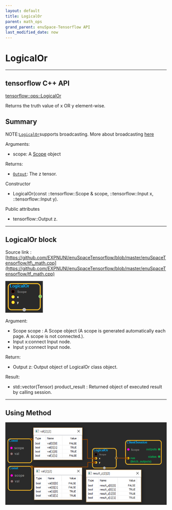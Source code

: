 ```yaml
--- 
layout: default 
title: LogicalOr 
parent: math_ops 
grand_parent: enuSpace-Tensorflow API 
last_modified_date: now 
--- 
```


# LogicalOr

---

## tensorflow C++ API

[tensorflow::ops::LogicalOr](https://www.tensorflow.org/api_docs/cc/class/tensorflow/ops/logical-or)

Returns the truth value of x OR y element-wise.

## Summary

NOTE:[`LogicalOr`](https://www.tensorflow.org/api_docs/cc/class/tensorflow/ops/logical-or.html#classtensorflow_1_1ops_1_1_logical_or)supports broadcasting. More about broadcasting [here](http://docs.scipy.org/doc/numpy/user/basics.broadcasting.html)

Arguments:

* scope: A [Scope](https://www.tensorflow.org/api_docs/cc/class/tensorflow/scope.html#classtensorflow_1_1_scope) object

Returns:

* [`Output`](https://www.tensorflow.org/api_docs/cc/class/tensorflow/output.html#classtensorflow_1_1_output): The z tensor.

Constructor

* LogicalOr\(const ::tensorflow::Scope & scope, ::tensorflow::Input x, ::tensorflow::Input y\).

Public attributes

* tensorflow::Output z.

---

## LogicalOr block

Source link : [https://github.com/EXPNUNI/enuSpaceTensorflow/blob/master/enuSpaceTensorflow/tf\_math.cpp](https://github.com/EXPNUNI/enuSpaceTensorflow/blob/master/enuSpaceTensorflow/tf_math.cpp)

![](../assets/math_LogicalOr_Symbol_.png)

Argument:

* Scope scope : A Scope object \(A scope is generated automatically each page. A scope is not connected.\).
* Input x:connect  Input node.
* Input y:connect  Input node.

Return:

* Output z: Output object of LogicalOr class object.

Result:

* std::vector\(Tensor\) product\_result : Returned object of executed result by calling session.

---

## Using Method

![](../assets/math_LogicalOr_Method.png)


